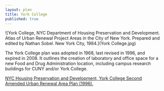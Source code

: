 ```yaml
---
layout: plan
title: York College
published: true
---
```


<!---![York College, NYC Department of Housing Preservation and Development. Community Development Progress Report: 1968. Prepared and edited by Nathan Sobel. New York City, 1968.](York College 1968.png)-->
![York College, NYC Department of Housing Preservation and Development. Atlas of Urban Renewal Project Areas in the City of New York. Prepared and edited by Nathan Sobel. New York City, 1984.](York College.jpg)

The York College plan was adopted in 1968, last revised in 1996, and expired in 2008. It outlines the creation of laboratory and office space for a new Food and Drug Administration location, including campus research buildings for CUNY and/or York College.

[NYC Housing Preservation and Development, York College Second Amended Urban Renewal Area Plan (1996).](https://www.nyc.gov/assets/hpd/downloads/pdfs/services/york-college-second-amended-urp.pdf)
